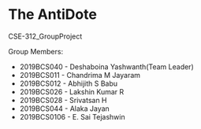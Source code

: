 # The AntiDote
CSE-312_GroupProject

Group Members: 

  * 2019BCS040   - Deshaboina Yashwanth(Team Leader)
  * 2019BCS011   - Chandrima M Jayaram
  * 2019BCS012   - Abhijith S Babu
  * 2019BCS026   - Lakshin Kumar R 
  * 2019BCS028   - Srivatsan H
  * 2019BCS044   - Alaka Jayan
  * 2019BCS0106  - E. Sai Tejashwin

